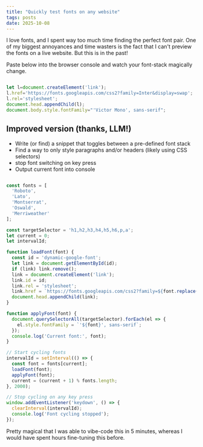 ```yaml
---
title: "Quickly test fonts on any website"
tags: posts
date: 2025-10-08
---
```


I love fonts, and I spent way too much time finding the perfect font pair. One of my biggest annoyances and time wasters is the fact that I can't preview the fonts on a live website. But this is in the past!

Paste below into the browser console and watch your font-stack magically change.

```js

let l=document.createElement('link');
l.href='https://fonts.googleapis.com/css2?family=Inter&display=swap';
l.rel='stylesheet';
document.head.appendChild(l);
document.body.style.fontFamily="'Victor Mono', sans-serif";
```

## Improved version (thanks, LLM!)

- Write (or find) a snippet that toggles between a pre-defined font stack
- Find a way to only style paragraphs and/or headers (likely using CSS selectors)
- stop font switching on key press
- Output current font into console

```js

const fonts = [
  'Roboto',
  'Lato',
  'Montserrat',
  'Oswald',
  'Merriweather'
];

const targetSelector = 'h1,h2,h3,h4,h5,h6,p,a';
let current = 0;
let intervalId;

function loadFont(font) {
  const id = 'dynamic-google-font';
  let link = document.getElementById(id);
  if (link) link.remove();
  link = document.createElement('link');
  link.id = id;
  link.rel = 'stylesheet';
  link.href = `https://fonts.googleapis.com/css2?family=${font.replace(/ /g,'+')}&display=swap`;
  document.head.appendChild(link);
}

function applyFont(font) {
  document.querySelectorAll(targetSelector).forEach(el => {
    el.style.fontFamily = `'${font}', sans-serif`;
  });
  console.log('Current font:', font);
}

// Start cycling fonts
intervalId = setInterval(() => {
  const font = fonts[current];
  loadFont(font);
  applyFont(font);
  current = (current + 1) % fonts.length;
}, 2000);

// Stop cycling on any key press
window.addEventListener('keydown', () => {
  clearInterval(intervalId);
  console.log('Font cycling stopped');
});
```

Pretty magical that I was able to vibe-code this in 5 minutes, whereas I would have spent hours fine-tuning this before.
